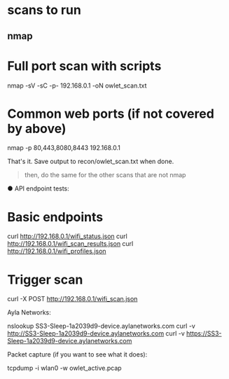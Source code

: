 
# scans to run

## nmap

# Full port scan with scripts

  nmap -sV -sC -p- 192.168.0.1 -oN owlet_scan.txt

# Common web ports (if not covered by above)

  nmap -p 80,443,8080,8443 192.168.0.1

  That's it. Save output to recon/owlet_scan.txt when done.

> then, do the same for the other scans that are not nmap

● API endpoint tests:

# Basic endpoints

  curl <http://192.168.0.1/wifi_status.json>
  curl <http://192.168.0.1/wifi_scan_results.json>
  curl <http://192.168.0.1/wifi_profiles.json>

# Trigger scan

  curl -X POST <http://192.168.0.1/wifi_scan.json>

  Ayla Networks:

  nslookup SS3-Sleep-1a2039d9-device.aylanetworks.com
  curl -v <http://SS3-Sleep-1a2039d9-device.aylanetworks.com>
  curl -v <https://SS3-Sleep-1a2039d9-device.aylanetworks.com>

  Packet capture (if you want to see what it does):

  tcpdump -i wlan0 -w owlet_active.pcap
